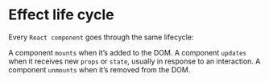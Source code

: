 # Effect life cycle

Every `React component` goes through the same lifecycle:

A component `mounts` when it’s added to the DOM.
A component `updates` when it receives new `props` or `state`, usually in response to an interaction.
A component `unmounts` when it’s removed from the DOM.
